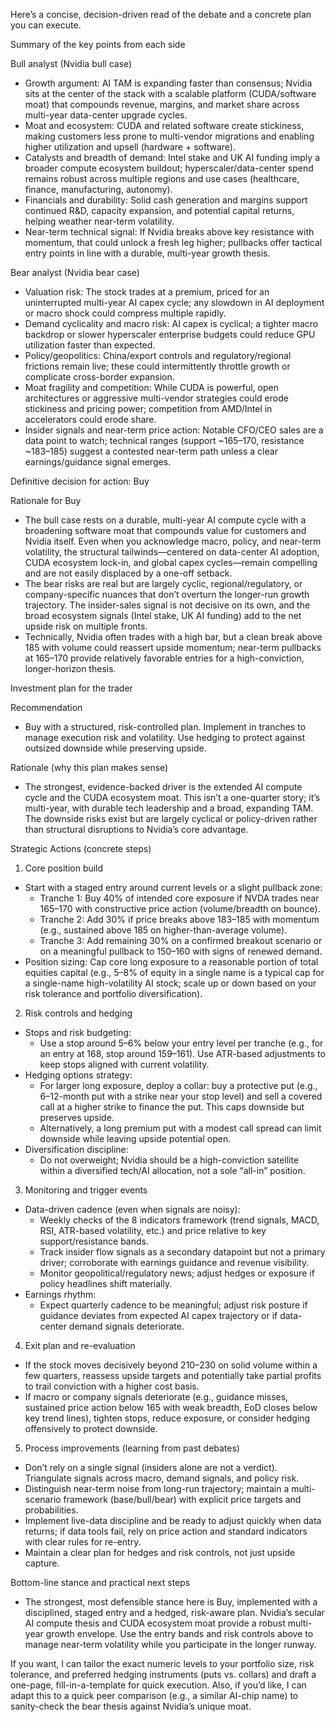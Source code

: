 Here’s a concise, decision-driven read of the debate and a concrete plan you can execute.

Summary of the key points from each side

Bull analyst (Nvidia bull case)
- Growth argument: AI TAM is expanding faster than consensus; Nvidia sits at the center of the stack with a scalable platform (CUDA/software moat) that compounds revenue, margins, and market share across multi-year data-center upgrade cycles.
- Moat and ecosystem: CUDA and related software create stickiness, making customers less prone to multi-vendor migrations and enabling higher utilization and upsell (hardware + software).
- Catalysts and breadth of demand: Intel stake and UK AI funding imply a broader compute ecosystem buildout; hyperscaler/data-center spend remains robust across multiple regions and use cases (healthcare, finance, manufacturing, autonomy).
- Financials and durability: Solid cash generation and margins support continued R&D, capacity expansion, and potential capital returns, helping weather near-term volatility.
- Near-term technical signal: If Nvidia breaks above key resistance with momentum, that could unlock a fresh leg higher; pullbacks offer tactical entry points in line with a durable, multi-year growth thesis.

Bear analyst (Nvidia bear case)
- Valuation risk: The stock trades at a premium, priced for an uninterrupted multi-year AI capex cycle; any slowdown in AI deployment or macro shock could compress multiple rapidly.
- Demand cyclicality and macro risk: AI capex is cyclical; a tighter macro backdrop or slower hyperscaler enterprise budgets could reduce GPU utilization faster than expected.
- Policy/geopolitics: China/export controls and regulatory/regional frictions remain live; these could intermittently throttle growth or complicate cross-border expansion.
- Moat fragility and competition: While CUDA is powerful, open architectures or aggressive multi-vendor strategies could erode stickiness and pricing power; competition from AMD/Intel in accelerators could erode share.
- Insider signals and near-term price action: Notable CFO/CEO sales are a data point to watch; technical ranges (support ~165–170, resistance ~183–185) suggest a contested near-term path unless a clear earnings/guidance signal emerges.

Definitive decision for action: Buy

Rationale for Buy
- The bull case rests on a durable, multi-year AI compute cycle with a broadening software moat that compounds value for customers and Nvidia itself. Even when you acknowledge macro, policy, and near-term volatility, the structural tailwinds—centered on data-center AI adoption, CUDA ecosystem lock-in, and global capex cycles—remain compelling and are not easily displaced by a one-off setback.
- The bear risks are real but are largely cyclic, regional/regulatory, or company-specific nuances that don’t overturn the longer-run growth trajectory. The insider-sales signal is not decisive on its own, and the broad ecosystem signals (Intel stake, UK AI funding) add to the net upside risk on multiple fronts.
- Technically, Nvidia often trades with a high bar, but a clean break above 185 with volume could reassert upside momentum; near-term pullbacks at 165–170 provide relatively favorable entries for a high-conviction, longer-horizon thesis.

Investment plan for the trader

Recommendation
- Buy with a structured, risk-controlled plan. Implement in tranches to manage execution risk and volatility. Use hedging to protect against outsized downside while preserving upside.

Rationale (why this plan makes sense)
- The strongest, evidence-backed driver is the extended AI compute cycle and the CUDA ecosystem moat. This isn’t a one-quarter story; it’s multi-year, with durable tech leadership and a broad, expanding TAM. The downside risks exist but are largely cyclical or policy-driven rather than structural disruptions to Nvidia’s core advantage.

Strategic Actions (concrete steps)

1) Core position build
- Start with a staged entry around current levels or a slight pullback zone:
  - Tranche 1: Buy 40% of intended core exposure if NVDA trades near 165–170 with constructive price action (volume/breadth on bounce).
  - Tranche 2: Add 30% if price breaks above 183–185 with momentum (e.g., sustained above 185 on higher-than-average volume).
  - Tranche 3: Add remaining 30% on a confirmed breakout scenario or on a meaningful pullback to 150–160 with signs of renewed demand.
- Position sizing: Cap core long exposure to a reasonable portion of total equities capital (e.g., 5–8% of equity in a single name is a typical cap for a single-name high-volatility AI stock; scale up or down based on your risk tolerance and portfolio diversification).

2) Risk controls and hedging
- Stops and risk budgeting:
  - Use a stop around 5–6% below your entry level per tranche (e.g., for an entry at 168, stop around 159–161). Use ATR-based adjustments to keep stops aligned with current volatility.
- Hedging options strategy:
  - For larger long exposure, deploy a collar: buy a protective put (e.g., 6–12-month put with a strike near your stop level) and sell a covered call at a higher strike to finance the put. This caps downside but preserves upside.
  - Alternatively, a long premium put with a modest call spread can limit downside while leaving upside potential open.
- Diversification discipline:
  - Do not overweight; Nvidia should be a high-conviction satellite within a diversified tech/AI allocation, not a sole “all-in” position.

3) Monitoring and trigger events
- Data-driven cadence (even when signals are noisy):
  - Weekly checks of the 8 indicators framework (trend signals, MACD, RSI, ATR-based volatility, etc.) and price relative to key support/resistance bands.
  - Track insider flow signals as a secondary datapoint but not a primary driver; corroborate with earnings guidance and revenue visibility.
  - Monitor geopolitical/regulatory news; adjust hedges or exposure if policy headlines shift materially.
- Earnings rhythm:
  - Expect quarterly cadence to be meaningful; adjust risk posture if guidance deviates from expected AI capex trajectory or if data-center demand signals deteriorate.

4) Exit plan and re-evaluation
- If the stock moves decisively beyond 210–230 on solid volume within a few quarters, reassess upside targets and potentially take partial profits to trail conviction with a higher cost basis.
- If macro or company signals deteriorate (e.g., guidance misses, sustained price action below 165 with weak breadth, EoD closes below key trend lines), tighten stops, reduce exposure, or consider hedging offensively to protect downside.

5) Process improvements (learning from past debates)
- Don’t rely on a single signal (insiders alone are not a verdict). Triangulate signals across macro, demand signals, and policy risk.
- Distinguish near-term noise from long-run trajectory; maintain a multi-scenario framework (base/bull/bear) with explicit price targets and probabilities.
- Implement live-data discipline and be ready to adjust quickly when data returns; if data tools fail, rely on price action and standard indicators with clear rules for re-entry.
- Maintain a clear plan for hedges and risk controls, not just upside capture.

Bottom-line stance and practical next steps
- The strongest, most defensible stance here is Buy, implemented with a disciplined, staged entry and a hedged, risk-aware plan. Nvidia’s secular AI compute thesis and CUDA ecosystem moat provide a robust multi-year growth envelope. Use the entry bands and risk controls above to manage near-term volatility while you participate in the longer runway.

If you want, I can tailor the exact numeric levels to your portfolio size, risk tolerance, and preferred hedging instruments (puts vs. collars) and draft a one-page, fill-in-a-template for quick execution. Also, if you’d like, I can adapt this to a quick peer comparison (e.g., a similar AI-chip name) to sanity-check the bear thesis against Nvidia’s unique moat.
